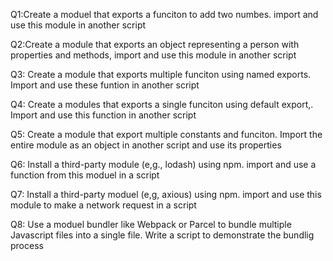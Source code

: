 Q1:Create a moduel that exports a funciton to add two numbes. import and use this module in another script

Q2:Create a module that exports an object representing a person with properties and methods, import and use this module in another script

Q3: Create a module that exports multiple funciton using named exports. Import and use these funtion in another script

Q4: Create a modules that exports a single funciton using default export,. Import and use this function in another script

Q5: Create a module that export multiple constants and funciton. Import the entire module as an object in another script and use its properties

Q6: Install a third-party module (e,g., lodash) using npm. import and use a function from this moduel in a script

Q7: Install a third-party moduel (e,g, axious) using npm. import and use this module to make a network request in a script

Q8: Use a moduel bundler like Webpack or Parcel to bundle multiple Javascript files into a single file. Write a script to demonstrate the bundlig process